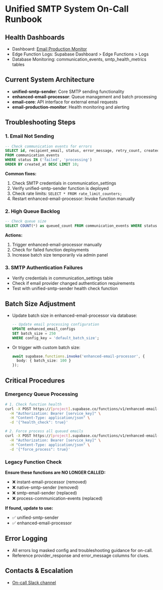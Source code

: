 # Unified SMTP System On-Call Runbook

## Health Dashboards
- Dashboard: [Email Production Monitor](https://startersmallchops.com/admin/email-monitor)
- Edge Function Logs: Supabase Dashboard > Edge Functions > Logs
- Database Monitoring: communication_events, smtp_health_metrics tables

## Current System Architecture
- **unified-smtp-sender**: Core SMTP sending functionality
- **enhanced-email-processor**: Queue management and batch processing
- **email-core**: API interface for external email requests
- **email-production-monitor**: Health monitoring and alerting

## Troubleshooting Steps

### 1. Email Not Sending
```sql
-- Check communication events for errors
SELECT id, recipient_email, status, error_message, retry_count, created_at 
FROM communication_events 
WHERE status IN ('failed', 'processing') 
ORDER BY created_at DESC LIMIT 10;
```

**Common fixes:**
1. Check SMTP credentials in communication_settings
2. Verify unified-smtp-sender function is deployed
3. Check rate limits: `SELECT * FROM rate_limit_counters;`
4. Restart enhanced-email-processor: Invoke function manually

### 2. High Queue Backlog
```sql
-- Check queue size
SELECT COUNT(*) as queued_count FROM communication_events WHERE status = 'queued';
```

**Actions:**
1. Trigger enhanced-email-processor manually
2. Check for failed function deployments
3. Increase batch size temporarily via admin panel

### 3. SMTP Authentication Failures
- Verify credentials in communication_settings table
- Check if email provider changed authentication requirements
- Test with unified-smtp-sender health check function

## Batch Size Adjustment
- Update batch size in enhanced-email-processor via database:
  ```sql
  -- Update email processing configuration
  UPDATE enhanced_email_configs 
  SET batch_size = 250 
  WHERE config_key = 'default_batch_size';
  ```
- Or trigger with custom batch size:
  ```typescript
  await supabase.functions.invoke('enhanced-email-processor', {
    body: { batch_size: 100 }
  });
  ```

## Critical Procedures

### Emergency Queue Processing
```bash
# 1. Check function health
curl -X POST https://[project].supabase.co/functions/v1/enhanced-email-processor \
  -H "Authorization: Bearer [service_key]" \
  -H "Content-Type: application/json" \
  -d '{"health_check": true}'

# 2. Force process all queued emails
curl -X POST https://[project].supabase.co/functions/v1/enhanced-email-processor \
  -H "Authorization: Bearer [service_key]" \
  -H "Content-Type: application/json" \
  -d '{"force_process": true}'
```

### Legacy Function Check
**Ensure these functions are NO LONGER CALLED:**
- ❌ instant-email-processor (removed)
- ❌ native-smtp-sender (removed)  
- ❌ smtp-email-sender (replaced)
- ❌ process-communication-events (replaced)

**If found, update to use:**
- ✅ unified-smtp-sender
- ✅ enhanced-email-processor

## Error Logging
- All errors log masked config and troubleshooting guidance for on-call.
- Reference provider_response and error_message columns for clues.

## Contacts & Escalation
- [On-call Slack channel](https://your.slack.com/channel/oncall)
